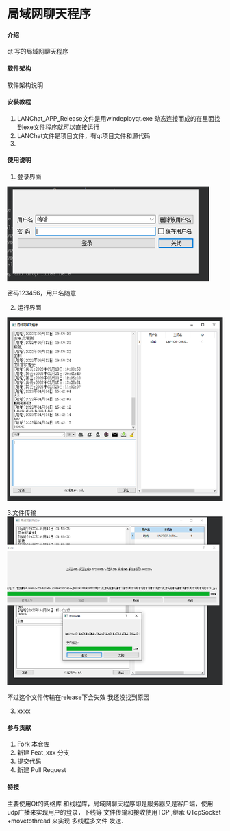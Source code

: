 # 局域网聊天程序

#### 介绍
qt 写的局域网聊天程序

#### 软件架构
软件架构说明


#### 安装教程

1.  LANChat_APP_Release文件是用windeployqt.exe 动态连接而成的在里面找到exe文件程序就可以直接运行
2. LANChat文件是项目文件，有qt项目文件和源代码
3.

#### 使用说明

1.  登录界面


![登陆界面](https://github.com/flytothestars2080/lan-chat/blob/master/P1.PNG)

密码123456，用户名随意

2.  运行界面

![运行界面](https://github.com/flytothestars2080/lan-chat/blob/master/P2.PNG)


3.文件传输
![文件转输](https://github.com/flytothestars2080/lan-chat/blob/master/P3.PNG)

不过这个文件传输在release下会失效
我还没找到原因




3.  xxxx

#### 参与贡献

1.  Fork 本仓库
2.  新建 Feat_xxx 分支
3.  提交代码
4.  新建 Pull Request


#### 特技

主要使用Qt的网络库 和线程库，局域网聊天程序即是服务器又是客户端，使用udp广播来实现用户的登录，下线等
文件传输和接收使用TCP ,继承 QTcpSocket +movetothread 来实现 多线程多文件 发送.

